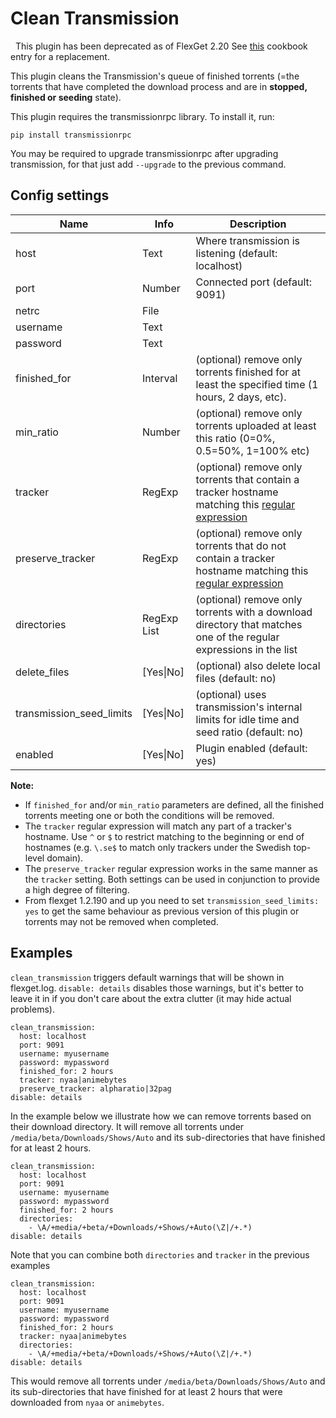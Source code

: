 # Clean Transmission

<div class="alert alert-warning" role="alert">
<span class="glyphicon glyphicon-exclamation-sign"></span>
  &nbsp;
This plugin has been deprecated as of FlexGet 2.20 See <a href="/Cookbook/TorrentCleanup">this</a> cookbook entry for a replacement.
</div>

This plugin cleans the Transmission's queue of finished torrents (=the torrents that have completed the download process and are in **stopped, finished or seeding** state).

This plugin requires the transmissionrpc library. To install it, run:

```
pip install transmissionrpc
```

You may be required to upgrade transmissionrpc after upgrading transmission, for that just add `--upgrade` to the previous command.

## Config settings

| **Name** | **Info** | **Description** |
| --- | --- | --- |
| host | Text | Where transmission is listening (default: localhost) |
| port | Number | Connected port (default: 9091) |
| netrc | File |  |
| username | Text |  |
| password | Text |  |
| finished_for | Interval | (optional) remove only torrents finished for at least the specified time (1 hours, 2 days, etc). |
| min_ratio | Number | (optional) remove only torrents uploaded at least this ratio (0=0%, 0.5=50%, 1=100% etc) |
| tracker | RegExp | (optional) remove only torrents that contain a tracker hostname matching this [regular expression](https://docs.python.org/2/library/re.html#regular-expression-syntax) |
| preserve_tracker | RegExp | (optional) remove only torrents that do not contain a tracker hostname matching this [regular expression](https://docs.python.org/2/library/re.html#regular-expression-syntax) |
| directories | RegExp List | (optional) remove only torrents with a download directory that matches one of the regular expressions in the list |
| delete_files | [Yes\|No] | (optional) also delete local files (default: no) |
| transmission_seed_limits | [Yes\|No] | (optional) uses transmission's internal limits for idle time and seed ratio (default: no) |
| enabled | [Yes\|No] | Plugin enabled (default: yes) |

**Note:**

- If `finished_for` and/or `min_ratio` parameters are defined, all the finished torrents meeting one or both the conditions will be removed.
- The `tracker` regular expression will match any part of a tracker's hostname. Use `^` or `$` to restrict matching to the beginning or end of hostnames (e.g. `\.se$` to match only trackers under the Swedish top-level domain).
- The `preserve_tracker` regular expression works in the same manner as the `tracker` setting. Both settings can be used in conjunction to provide a high degree of filtering. 
- From flexget 1.2.190 and up you need to set `transmission_seed_limits: yes` to get the same behaviour as previous version of this plugin or torrents may not be removed when completed.


## Examples
`clean_transmission` triggers default warnings that will be shown in flexget.log. `disable: details` disables those warnings, but it's better to leave it in if you don't care about the extra clutter (it may hide actual problems). 

```
clean_transmission:
  host: localhost
  port: 9091
  username: myusername
  password: mypassword
  finished_for: 2 hours
  tracker: nyaa|animebytes
  preserve_tracker: alpharatio|32pag
disable: details
```

In the example below we illustrate how we can remove torrents based on their download directory. It will remove all torrents under `/media/beta/Downloads/Shows/Auto` and its sub-directories that have finished for at least 2 hours.

```
clean_transmission:
  host: localhost
  port: 9091
  username: myusername
  password: mypassword
  finished_for: 2 hours
  directories:
    - \A/+media/+beta/+Downloads/+Shows/+Auto(\Z|/+.*)
disable: details
```

Note that you can combine both `directories` and `tracker` in the previous examples

```
clean_transmission:
  host: localhost
  port: 9091
  username: myusername
  password: mypassword
  finished_for: 2 hours
  tracker: nyaa|animebytes
  directories:
    - \A/+media/+beta/+Downloads/+Shows/+Auto(\Z|/+.*)
disable: details
```

This would remove all torrents under `/media/beta/Downloads/Shows/Auto` and its sub-directories that have finished for at least 2 hours that were downloaded from `nyaa` or `animebytes`.